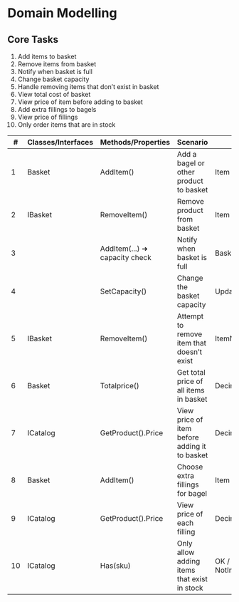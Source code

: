 ﻿# Domain Modelling

## Core Tasks

1. Add items to basket
2. Remove items from basket
3. Notify when basket is full
4. Change basket capacity
5. Handle removing items that don’t exist in basket
6. View total cost of basket
7. View price of item before adding to basket
8. Add extra fillings to bagels
9. View price of fillings
10. Only order items that are in stock


| #  | Classes/Interfaces | Methods/Properties            | Scenario                                      | Outputs                      |
| -- | ------------------ | ----------------------------- | --------------------------------------------- | ---------------------------- |
| 1  | Basket            | AddItem()					  | Add a bagel or other product to basket        | Item added                   |
| 2  | IBasket            | RemoveItem()				  | Remove product from basket                    | Item removed                 |
| 3  |		            | AddItem(...) ➜ capacity check | Notify when basket is full                    | BasketFullException          |
| 4  |		            | SetCapacity()				  | Change the basket capacity                    | Updated capacity             |
| 5  | IBasket            | RemoveItem()				  | Attempt to remove item that doesn’t exist     | ItemNotInBasketException     |
| 6  | Basket            | Totalprice()                    | Get total price of all items in basket        | Decimal sum                  |
| 7  | ICatalog           | GetProduct().Price			  | View price of item before adding it to basket | Decimal price                |
| 8  | Basket            | AddItem()					  | Choose extra fillings for bagel               | Item with fillings           |
| 9  | ICatalog           | GetProduct().Price			  | View price of each filling                    | Decimal price                |
| 10 | ICatalog           | Has(sku)                      | Only allow adding items that exist in stock   | OK / NotInInventoryException |


